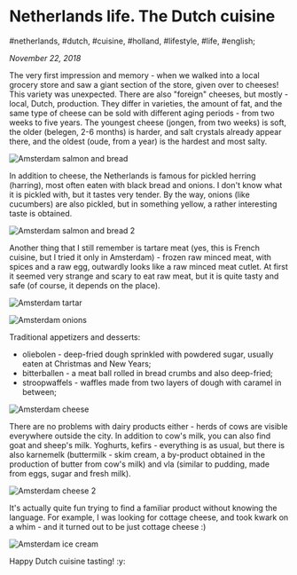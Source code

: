 # Netherlands life. The Dutch cuisine

#netherlands, #dutch, #cuisine, #holland, #lifestyle, #life, #english;

_November 22, 2018_

The very first impression and memory - when we walked into a local grocery store and saw a giant section of the store, given over to cheeses! This variety was unexpected. There are also "foreign" cheeses, but mostly - local, Dutch, production. They differ in varieties, the amount of fat, and the same type of cheese can be sold with different aging periods - from two weeks to five years. The youngest cheese (jongen, from two weeks) is soft, the older (belegen, 2-6 months) is harder, and salt crystals already appear there, and the oldest (oude, from a year) is the hardest and most salty.

![Amsterdam salmon and bread](/images/netherlands-life-the-dutch-cuisine/1.jpg "Amsterdam salmon and bread")

In addition to cheese, the Netherlands is famous for pickled herring (harring), most often eaten with black bread and onions. I don't know what it is pickled with, but it tastes very tender. By the way, onions (like cucumbers) are also pickled, but in something yellow, a rather interesting taste is obtained.

![Amsterdam salmon and bread 2](/images/netherlands-life-the-dutch-cuisine/2.jpg "Amsterdam salmon and bread 2")

Another thing that I still remember is tartare meat (yes, this is French cuisine, but I tried it only in Amsterdam) - frozen raw minced meat, with spices and a raw egg, outwardly looks like a raw minced meat cutlet. At first it seemed very strange and scary to eat raw meat, but it is quite tasty and safe (of course, it depends on the place).

![Amsterdam tartar](/images/netherlands-life-the-dutch-cuisine/3.jpg "Amsterdam tartar")

![Amsterdam onions](/images/netherlands-life-the-dutch-cuisine/4.jpg "Amsterdam onions")

Traditional appetizers and desserts:

* oliebolen - deep-fried dough sprinkled with powdered sugar, usually eaten at Christmas and New Years;
* bitterballen - a meat ball rolled in bread crumbs and also deep-fried;
* stroopwaffels - waffles made from two layers of dough with caramel in between;

![Amsterdam cheese](/images/netherlands-life-the-dutch-cuisine/5.jpg "Amsterdam cheese")

There are no problems with dairy products either - herds of cows are visible everywhere outside the city. In addition to cow's milk, you can also find goat and sheep's milk. Yoghurts, kefirs - everything is as usual, but there is also karnemelk (buttermilk - skim cream, a by-product obtained in the production of butter from cow's milk) and vla (similar to pudding, made from eggs, sugar and fresh milk).

![Amsterdam cheese 2](/images/netherlands-life-the-dutch-cuisine/6.jpg "Amsterdam cheese 2")

It's actually quite fun trying to find a familiar product without knowing the language. For example, I was looking for cottage cheese, and took kwark on a whim - and it turned out to be just cottage cheese :)

![Amsterdam ice cream](/images/netherlands-life-the-dutch-cuisine/7.jpg "Amsterdam ice cream")

Happy Dutch cuisine tasting! :y:
